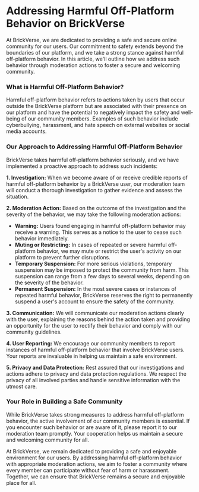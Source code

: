 # Addressing Harmful Off-Platform Behavior on BrickVerse

At BrickVerse, we are dedicated to providing a safe and secure online community for our users. Our commitment to safety extends beyond the boundaries of our platform, and we take a strong stance against harmful off-platform behavior. In this article, we'll outline how we address such behavior through moderation actions to foster a secure and welcoming community.

### What is Harmful Off-Platform Behavior?

Harmful off-platform behavior refers to actions taken by users that occur outside the BrickVerse platform but are associated with their presence on our platform and have the potential to negatively impact the safety and well-being of our community members. Examples of such behavior include cyberbullying, harassment, and hate speech on external websites or social media accounts.

### Our Approach to Addressing Harmful Off-Platform Behavior

BrickVerse takes harmful off-platform behavior seriously, and we have implemented a proactive approach to address such incidents:

**1. Investigation:** When we become aware of or receive credible reports of harmful off-platform behavior by a BrickVerse user, our moderation team will conduct a thorough investigation to gather evidence and assess the situation.

**2. Moderation Action:** Based on the outcome of the investigation and the severity of the behavior, we may take the following moderation actions:

* **Warning:** Users found engaging in harmful off-platform behavior may receive a warning. This serves as a notice to the user to cease such behavior immediately.
* **Muting or Restricting:** In cases of repeated or severe harmful off-platform behavior, we may mute or restrict the user's activity on our platform to prevent further disruptions.
* **Temporary Suspension:** For more serious violations, temporary suspension may be imposed to protect the community from harm. This suspension can range from a few days to several weeks, depending on the severity of the behavior.
* **Permanent Suspension:** In the most severe cases or instances of repeated harmful behavior, BrickVerse reserves the right to permanently suspend a user's account to ensure the safety of the community.

**3. Communication:** We will communicate our moderation actions clearly with the user, explaining the reasons behind the action taken and providing an opportunity for the user to rectify their behavior and comply with our community guidelines.

**4. User Reporting:** We encourage our community members to report instances of harmful off-platform behavior that involve BrickVerse users. Your reports are invaluable in helping us maintain a safe environment.

**5. Privacy and Data Protection:** Rest assured that our investigations and actions adhere to privacy and data protection regulations. We respect the privacy of all involved parties and handle sensitive information with the utmost care.

### Your Role in Building a Safe Community

While BrickVerse takes strong measures to address harmful off-platform behavior, the active involvement of our community members is essential. If you encounter such behavior or are aware of it, please report it to our moderation team promptly. Your cooperation helps us maintain a secure and welcoming community for all.

At BrickVerse, we remain dedicated to providing a safe and enjoyable environment for our users. By addressing harmful off-platform behavior with appropriate moderation actions, we aim to foster a community where every member can participate without fear of harm or harassment. Together, we can ensure that BrickVerse remains a secure and enjoyable place for all.
